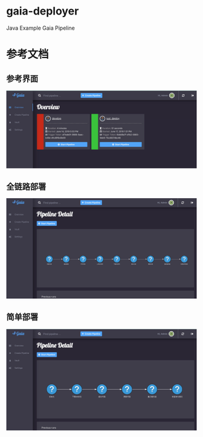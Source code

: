 # gaia-deployer
Java Example Gaia Pipeline

# 参考文档
[](https://github.com/gaia-pipeline/java-example)
[](https://docs.gaia-pipeline.io/getting-started/)

## 参考界面
![index](https://github.com/YouUWd/gaia-deployer/blob/master/images/index.jpg)

## 全链路部署
![index](https://github.com/YouUWd/gaia-deployer/blob/master/images/deploy.jpg)

## 简单部署
![index](https://github.com/YouUWd/gaia-deployer/blob/master/images/just_deploy.jpg)